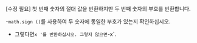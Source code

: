 [수정 필요]
첫 번째 숫자의 절대 값을 반환하지만 두 번째 숫자의 부호를 반환합니다.

-`math.sign ()`를 사용하여 두 숫자에 동일한 부호가 있는지 확인하십시오.
- 그렇다면`x '를 반환하십시오. 그렇지 않으면`-x`.